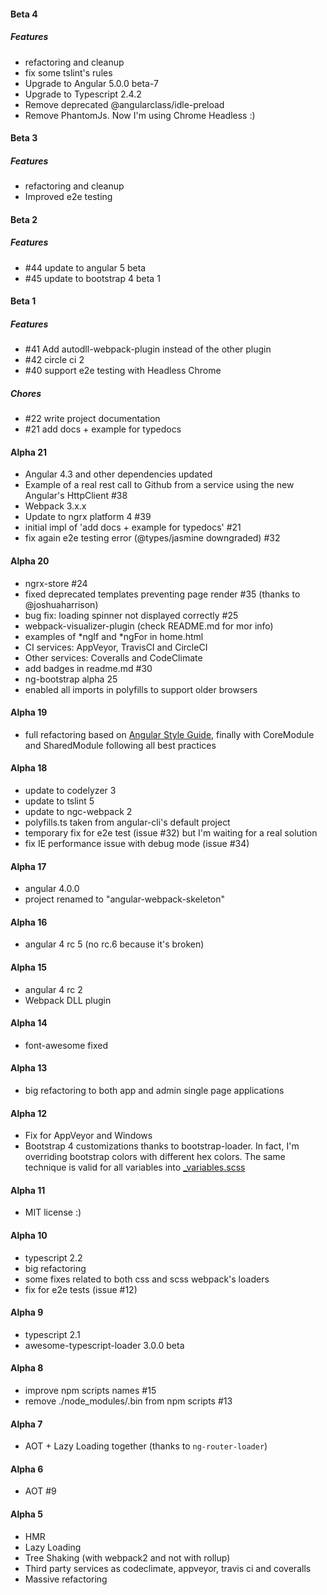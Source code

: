 #### Beta 4
##### Features
- refactoring and cleanup
- fix some tslint's rules
- Upgrade to Angular 5.0.0 beta-7
- Upgrade to Typescript 2.4.2
- Remove deprecated @angularclass/idle-preload
- Remove PhantomJs. Now I'm using Chrome Headless :)


#### Beta 3
##### Features
- refactoring and cleanup
- Improved e2e testing


#### Beta 2
##### Features
- #44 update to angular 5 beta
- #45 update to bootstrap 4 beta 1


#### Beta 1
##### Features
- #41 Add autodll-webpack-plugin instead of the other plugin
- #42 circle ci 2
- #40 support e2e testing with Headless Chrome

##### Chores
- #22 write project documentation
- #21 add docs + example for typedocs


#### Alpha 21
- Angular 4.3 and other dependencies updated
- Example of a real rest call to Github from a service using the new Angular's HttpClient #38
- Webpack 3.x.x
- Update to ngrx platform 4 #39
- initial impl of 'add docs + example for typedocs' #21
- fix again e2e testing error (@types/jasmine downgraded) #32


#### Alpha 20
- ngrx-store #24
- fixed deprecated templates preventing page render #35 (thanks to @joshuaharrison)
- bug fix: loading spinner not displayed correctly #25
- webpack-visualizer-plugin (check README.md for mor info)
- examples of *ngIf and *ngFor in home.html
- CI services: AppVeyor, TravisCI and CircleCI
- Other services: Coveralls and CodeClimate
- add badges in readme.md #30
- ng-bootstrap alpha 25
- enabled all imports in polyfills to support older browsers


#### Alpha 19
- full refactoring based on [Angular Style Guide](https://angular.io/styleguide), finally with CoreModule and SharedModule following all best practices


#### Alpha 18
- update to codelyzer 3
- update to tslint 5
- update to ngc-webpack 2
- polyfills.ts taken from angular-cli's default project
- temporary fix for e2e test (issue #32) but I'm waiting for a real solution
- fix IE performance issue with debug mode (issue #34)


#### Alpha 17
- angular 4.0.0
- project renamed to "angular-webpack-skeleton"


#### Alpha 16
- angular 4 rc 5 (no rc.6 because it's broken)


#### Alpha 15
- angular 4 rc 2
- Webpack DLL plugin


#### Alpha 14
- font-awesome fixed


#### Alpha 13
- big refactoring to both app and admin single page applications


#### Alpha 12
- Fix for AppVeyor and Windows
- Bootstrap 4 customizations thanks to bootstrap-loader. In fact, I'm overriding bootstrap colors with different hex colors. The same technique is valid for all variables into [_variables.scss](https://github.com/twbs/bootstrap/blob/v4-dev/scss/_variables.scss)


#### Alpha 11
- MIT license :)


#### Alpha 10
- typescript 2.2
- big refactoring
- some fixes related to both css and scss webpack's loaders
- fix for e2e tests (issue #12)


#### Alpha 9
- typescript 2.1
- awesome-typescript-loader 3.0.0 beta


#### Alpha 8
- improve npm scripts names #15
- remove ./node_modules/.bin from npm scripts #13


#### Alpha 7
- AOT + Lazy Loading together (thanks to `ng-router-loader`)


#### Alpha 6
- AOT #9


#### Alpha 5
- HMR
- Lazy Loading
- Tree Shaking (with webpack2 and not with rollup)
- Third party services as codeclimate, appveyor, travis ci and coveralls
- Massive refactoring
